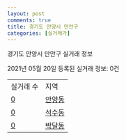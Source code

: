 ```yaml
---
layout: post
comments: true
title: 경기도 안양시 만안구
categories: [실거래가]
---
```


경기도 안양시 만안구 실거래 정보

2021년 05월 20일 등록된 실거래 정보: 0건


<table>
  <tr>
    <td>실거래 수</td>
    <td>지역</td>
  </tr>

  
  <tr>
    <td><a href="4117110100.html">0</a></td>
    <td><a href="4117110100.html">안양동</a></td>
  </tr>
    

  <tr>
    <td><a href="4117110200.html">0</a></td>
    <td><a href="4117110200.html">석수동</a></td>
  </tr>
    

  <tr>
    <td><a href="4117110300.html">0</a></td>
    <td><a href="4117110300.html">박달동</a></td>
  </tr>
    


</table>
    
